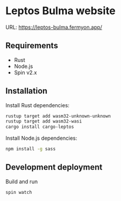 # Leptos Bulma website

URL: https://leptos-bulma.fermyon.app/

## Requirements

- Rust
- Node.js
- Spin v2.x

## Installation

Install Rust dependencies:

```sh
rustup target add wasm32-unknown-unknown
rustup target add wasm32-wasi
cargo install cargo-leptos
```

Install Node.js dependencies:

```sh
npm install -g sass
```

## Development deployment

Build and run

```sh
spin watch
```
